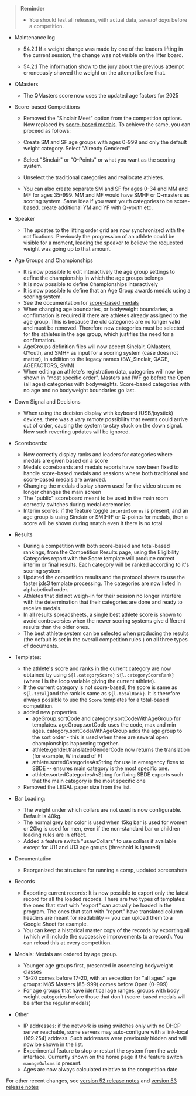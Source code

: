> **Reminder**
>
> - You should test all releases, with actual data, *several days* before a competition.

- Maintenance log
  - 54.2.1 If a weight change was made by one of the leaders lifting in the current session, the change was not visible on the lifter board.

  - 54.2.1 The information show to the jury about the previous attempt erroneously showed the weight on the attempt before that.
  
- QMasters
  - The QMasters score now uses the updated age factors for 2025

- Score-based Competitions
  -  Removed the "Sinclair Meet" option from the competition options.  Now replaced by [score-based medals](https://jflamy.github.io/owlcms4/#/ScoreBasedCompetitions).  To achieve the same, you can proceed as follows:
    - Create SM and SF age groups with ages 0-999 and only the default weight category.  Select "Already Gendered"

    - Select "Sinclair" or "Q-Points" or what you want as the scoring system. 

    - Unselect the traditional categories and reallocate athletes.

    - You can also create separate SM and SF for ages 0-34 and MM and MF for ages 35-999.  MM and MF would have SMHF or Q-masters as scoring system.  Same idea if you want youth categories to be score-based,  create additional YM and YF with Q-youth etc.
- Speaker
  - The updates to the lifting order grid are now synchronized with the notifications.  Previously the progression of an athlete could be visible for a moment, leading the speaker to believe the requested weight was going up to that amount.
- Age Groups and Championships
  - It is now possible to edit interactively the age group settings to define the championship in which the age groups belongs
  - It is now possible to define Championships interactively
  - It is now possible to define that an Age Group awards medals using a scoring system.
  - See the documentation for [score-based medals](https://jflamy.github.io/owlcms4/#/ScoreBasedCompetitions)
  - When changing age boundaries, or bodyweight boundaries, a confirmation is required if there are athletes already assigned to the age group.  This is because the old categories are no longer valid and must be removed. Therefore new categories must be selected for the athletes in the age group, which justifies the need for a confirmation.
  - AgeGroups definition files will now accept Sinclair, QMasters, QYouth, and SMHF as input for a scoring system (case does not matter), in addition to the legacy names (BW_Sinclair, QAGE, AGEFACTORS, SMM) 
  - When editing an athlete's registration data, categories will now be shown in "most specific order". Masters and IWF go before the Open (all ages) categories with bodyweights.  Score-based categories with no age and no bodyweight boundaries go last.
- Down Signal and Decisions
  - When using the decision display with keyboard (USB/joystick) devices, there was a *very remote* possibility that events could arrive out of order, causing the system to stay stuck on the down signal.  Now such reverting updates will be ignored.
- Scoreboards:
  - Now correctly display ranks and leaders for categories where medals are given based on a score 
  - Medals scoreboards and medals reports have now been fixed to handle score-based medals and sessions where both traditional and score-based medals are awarded.
  - Changing the medals display shown used for the video stream no longer changes the main screen
  - The "public" scoreboard meant to be used in the main room correctly switches during medal ceremonies
  - Interim scores: if the feature toggle `interimScores` is present, and an age group is using Sinclair or SM(H)F or Q-points for medals, then a score will be shown during snatch even it there is no total
- Results
  - During a competition with both score-based and total-based rankings, from the Competition Results page, using the Eligibility Categories report with the Score template will produce correct interim or final results.   Each category will be ranked according to it's scoring system.
  - Updated the competition results and the protocol sheets to use the faster jxls3 template processing. The categories are now listed in alphabetical order.
  - Athletes that did not weigh-in for their session no longer interfere with the determination that their categories are done and ready to receive medals.
  - In all results spreadsheets, a single best athlete score is shown to avoid controversies when the newer scoring systems give different results than the older ones.  
  - The best athlete system can be selected when producing the results (the default is set in the overall competition rules.) on all three types of documents.
- Templates:
  - the athlete's score and ranks in the current category are now obtained by using `${l.categoryScore}` `${l.categoryScoreRank}` (where l is the loop variable giving the current athlete).  
  - If the current category is not score-based,  the score is same as `${l.total}`and the rank is same as `${l.totalRank}`. It is therefore always possible to use the `Score` templates for a total-based competition.
  - added new properties 
    - ageGroup.sortCode and category.sortCodeWithAgeGroup for templates.  ageGroup.sortCode uses the code, max and min ages.  category.sortCodeWithAgeGroup adds the age group to the sort order - this is used when there are several open championships happening together.
    - athlete.gender.translatedGenderCode now returns the translation (for example, W instead of F)
    - athlete.sortedCategoriesAsString for use in emergency fixes to SBDE -- ensures main category is the most specific one.
    - athlete.sortedCategoriesAsString for fixing SBDE exports such that the main category is the most specific one
  - Removed the LEGAL paper size from the list.
- Bar Loading:
  - The weight under which collars are not used is now configurable.  Default is 40kg.
  - The normal grey bar color is used when 15kg bar is used for women or 20kg is used for men, even if the non-standard bar or children loading rules are in effect.
  -  Added a feature switch "usawCollars" to use collars if available except for U11 and U13 age groups (threshold is ignored)
- Documentation
  - Reorganized the structure for running a comp, updated screenshots

- Records
  - Exporting current records: It is now possible to export only the latest record for all the loaded records.  There are two types of templates: the ones that start with "export" can actually be loaded in the program. The ones that start with "report" have translated column headers are meant for readability -- you can upload them to a Google Sheet for example.
  - You can keep a historical master copy of the records by exporting all (which will include the successive improvements to a record).  You can reload this at every competition.
- Medals: Medals are ordered by age group.
  - Younger age groups first, presented in ascending bodyweight classes
  - 15-20 comes before 17-20, with an exception for "all ages" age groups: M85 Masters (85-999) comes before Open (0-999)
  - For age groups that have identical age ranges, groups with body weight categories before those that don't (score-based medals will be after the regular medals)
- Other
  -  IP addresses: if the network is using switches only with no DHCP server reachable, some servers may auto-configure with a link-local (169.254) address. Such addresses were previously hidden and will now be shown in the list.
  -  Experimental feature to stop or restart the system from the web interface.  Currently shown on the home page if the feature switch `manageOwlcms` is present.
  -  Ages are now always calculated relative to the competition date.



For other recent changes, see [version 52 release notes](https://github.com/owlcms/owlcms4/releases/tag/52.0.6) and [version 53 release notes](https://github.com/owlcms/owlcms4/releases/tag/53.1.0)
